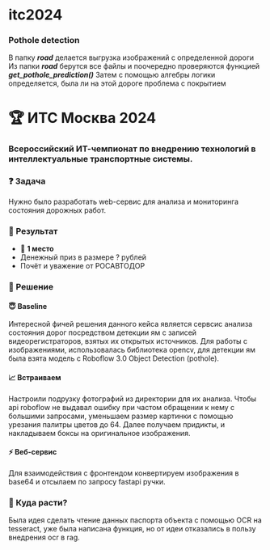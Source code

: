 # itc2024
### Pothole detection
В папку <i><strong>road</strong></i> делается выгрузка изображений с определенной дороги
Из папки <i><strong>road</strong></i> берутся все файлы и поочередно проверяются функцией  <i><strong>get_pothole_prediction()</strong></i>
Затем с помощью алгебры логики определяется, была ли на этой дороге проблема с покрытием

# :trophy: ИТС Москва 2024
### Всероссийский ИТ-чемпионат по внедрению технологий в интеллектуальные транспортные системы.
### ❓ Задача
Нужно было разработать web-сервис для анализа и мониторинга состояния дорожных работ.
### :tada: Результат
* 🥈 **1 место**</br>
* Денежный приз в размере ? рублей<br>
* Почёт и уважение от РОСАВТОДОР</br>

### :memo: Решение
#### :innocent: Baseline
Интересной фичей решения данного кейса является сервсис анализа состояния дорог посредством детекции ям с записей видеорегистраторов, взятых их открытых источников. Для работы с изображениями, использовалась библиотека opencv, для детекции ям была взята модель с Roboflow 3.0 Object Detection (pothole).
#### :chart_with_upwards_trend: Встраиваем
Настроили подрузку фотографий из директории для их анализа. Чтобы api roboflow не выдавал ошибку при частом обращении к нему с большими запросами, уменьшаем размер картинки с помощью урезания палитры цветов до 64. Далее получаем придикты, и накладываем боксы на оригинальное изображения.
#### :zap: Веб-сервис
Для взаимодействия с фронтендом конвертируем изображения в base64 и отсылаем по запросу fastapi ручки.

### 💐 Куда расти?
Была идея сделать чтение данных паспорта объекта с помощью OCR на tesseract, уже была написана функция, но от идеи отказались в пользу внедрения ocr в rag.
